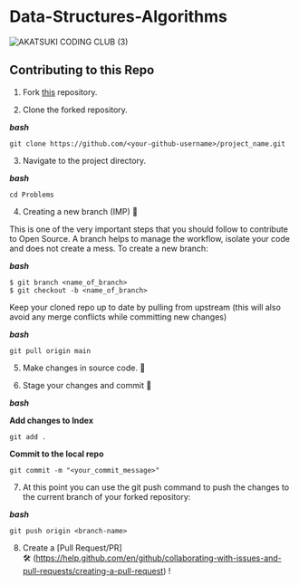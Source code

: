 # Data-Structures-Algorithms

![AKATSUKI CODING CLUB (3)](https://github.com/hitesh-wadile/Data-Structures-Algorithms-Akatsuki-Coding-CLub/assets/93307471/c4ee43ba-b0ce-47c3-a652-3b74517365b7)


## Contributing to this Repo

1. Fork [this](https://github.com/Google-Developer-Student-Club-CCOEW/Competitive-Programming-2023/fork) repository.

2. Clone the forked repository.

***bash***
```
git clone https://github.com/<your-github-username>/project_name.git
```

3. Navigate to the project directory.

***bash***
```
cd Problems
```

4. Creating a new branch (IMP) 🌱
   
This is one of the very important steps that you should follow to contribute to Open Source. A branch helps to manage the workflow, isolate your code and does not create a mess. To create a new branch:

***bash***
```
$ git branch <name_of_branch>
$ git checkout -b <name_of_branch>
```

Keep your cloned repo up to date by pulling from upstream (this will also avoid any merge conflicts while committing new changes)

***bash***
```
git pull origin main
```

5. Make changes in source code. 🚀

6. Stage your changes and commit 📝

***bash***

**Add changes to Index**
```
git add .
```

**Commit to the local repo**
```
git commit -m "<your_commit_message>"
```

7. At this point you can use the git push command to push the changes to the current branch of your forked repository:

***bash***
```
git push origin <branch-name>
```

8. Create a [Pull Request/PR]  
🛠 (https://help.github.com/en/github/collaborating-with-issues-and-pull-requests/creating-a-pull-request) !
